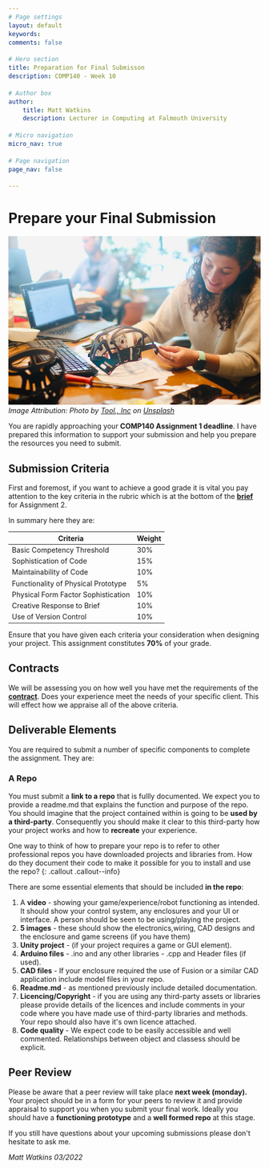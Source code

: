 ```yaml
---
# Page settings
layout: default
keywords:
comments: false

# Hero section
title: Preparation for Final Submisson
description: COMP140 - Week 10

# Author box
author:
    title: Matt Watkins
    description: Lecturer in Computing at Falmouth University

# Micro navigation
micro_nav: true

# Page navigation
page_nav: false

---
```


# Prepare your Final Submission

![Finalising a prototype](images/submission.jpg)
*Image Attribution: Photo by [Tool., Inc](https://unsplash.com/@tool_inc?utm_source=unsplash&utm_medium=referral&utm_content=creditCopyText) on [Unsplash](https://unsplash.com/s/photos/prototype?utm_source=unsplash&utm_medium=referral&utm_content=creditCopyText)*

You are rapidly approaching your **COMP140 Assignment 1 deadline**. I have prepared this information to support your submission and help you prepare the resources you need to submit.

## Submission Criteria

First and foremost, if you want to achieve a good grade it is vital you pay attention to the key criteria in the rubric which is at the bottom of the **[brief](https://learningspace.falmouth.ac.uk/mod/resource/view.php?id=228190)** for Assignment 2.

In summary here they are:

|Criteria |Weight |
|--|--|
|Basic Competency Threshold  | 30% |
|Sophistication of Code| 15% |
|Maintainability of Code| 10% |
|Functionality of Physical Prototype| 5% |
|Physical Form Factor Sophistication| 10% |
|Creative Response to Brief| 10% |
|Use of Version Control| 10% |

Ensure that you have given each criteria your consideration when designing your project. This assignment constitutes **70%** of your grade.

## Contracts

We will be assessing you on how well you have met the requirements of the **[contract](https://learningspace.falmouth.ac.uk/mod/resource/view.php?id=228876)**. Does your experience meet the needs of your specific client. This will effect how we appraise all of the above criteria.

## Deliverable Elements

You are required to submit a number of specific components to complete the assignment. They are:

### A Repo
You must submit a **link to a repo** that is fullly documented. We expect you to provide a readme.md that explains the function and purpose of the repo. You should imagine that the project contained within is going to be **used by a third-party**. Consequently you should make it clear to this third-party how your project works and how to **recreate** your experience.

One way to think of how to prepare your repo is to refer to other professional repos you have downloaded projects and libraries from. How do they document their code to make it possible for you to install and use the repo?
{: .callout .callout--info}

There are some essential elements that should be included **in the repo**:

 1. A **video** - showing your game/experience/robot functioning as intended. It should show your control system, any enclosures and your UI or interface. A person should be seen to be using/playing the project.
 2. **5 images** - these should show the electronics,wiring, CAD designs and the enclosure and game screens (if you have them)
 3. **Unity project** - (if your project requires a game or GUI element).
 4. **Arduino files** - .ino and any other libraries - .cpp and Header files (if used).
 5. **CAD files** - If your enclosure required the use of Fusion or a similar CAD application include model files in your repo.
 6. **Readme.md** - as mentioned previously include detailed documentation.
 7. **Licencing/Copyright** - if you are using any third-party assets or libraries please provide details of the licences and include comments in your code where you have made use of third-party libraries and methods. Your repo should also have it's own licence attached.
 8. **Code quality** - We expect code to be easily accessible and well commented. Relationships between object and classess should be explicit.

## Peer Review

Please be aware that a peer review will take place **next week (monday).** Your project should be in a form for your peers to review it and provide appraisal to support you when you submit your final work. Ideally you should have a **functioning prototype** and a **well formed repo** at this stage.

If you still have questions about your upcoming submissions please don't hesitate to ask me.

*Matt Watkins 03/2022*


<!--stackedit_data:
eyJoaXN0b3J5IjpbLTE0MTI1NTcwNzIsLTU2ODUyMjk0NSwzMD
cxNDMyNjQsMTIzNjQyOTY5MSwxMDY5Nzk1NTUsODMwNTc2NDY0
LDIzNTU5NjQyNl19
-->